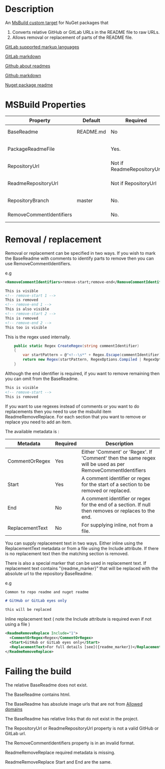 ﻿# Description

An [MsBuild custom target](https://learn.microsoft.com/en-us/nuget/concepts/msbuild-props-and-targets) for NuGet packages that 

1. Converts relative GitHub or GitLab URLs in the README file to raw URLs.
2. Allows removal or replacement of parts of the README file.

[GitLab supported markup languages](https://docs.gitlab.com/user/project/repository/files/#supported-markup-languages)

[GitLab markdown](https://docs.gitlab.com/user/markdown/)

[Github about readmes](https://docs.github.com/en/repositories/managing-your-repositorys-settings-and-features/customizing-your-repository/about-readmes#relative-links-and-image-paths-in-markdown-files)

[Github markdown](https://github.github.com/gfm/)

[Nuget package readme](https://learn.microsoft.com/en-us/nuget/nuget-org/package-readme-on-nuget-org)


# MSBuild Properties

| Property                 | Default   | Required                     | Description                                                    |
| --------------------     |---------  |----------------------------- | -------------------------------------------------------------- |
| BaseReadme               | README.md | No                           | The readme relative path to transform                          |
| PackageReadmeFile        |           | Yes.                         | The output readme relative path. NuGet property                |
| RepositoryUrl            |           | Not if ReadmeRepositoryUrl   | A GitHub or GitLab RepositoryUrl                               |
| ReadmeRepositoryUrl      |           | Not if RepositoryUrl         | A GitHub or GitLab RepositoryUrl NuGet property                |
| RepositoryBranch         | master    | No.                          | The branch to use for the raw URL.                             |
| RemoveCommentIdentifiers |           | No.                          | The format is - *startidentifier*;*endidentifier*              |

# Removal / replacement

Removal or replacement can be specified in two ways.
If you wish to mark the BaseReadme with comments to identify parts to remove then you can use RemoveCommentIdentifiers.

e.g
```xml
<RemoveCommentIdentifiers>remove-start;remove-end</RemoveCommentIdentifiers>
```

```md
This is visible
<!-- remove-start 1 -->
This is removed
<!-- remove-end 1 -->
This is also visible
<!-- remove-start 2 -->
This is removed
<!-- remove-end 2 -->
This too is visible
```

This is the regex used internally.
```cs
    public static Regex CreateRegex(string commentIdentifier)
    {
        var startPattern = @"<!--\s*" + Regex.Escape(commentIdentifier) + @"\b[^>]*-->";
        return new Regex(startPattern, RegexOptions.Compiled | RegexOptions.IgnoreCase);
    }
```
Although the end identifier is required, if you want to remove remaining then you can omit from the BaseReadme.

```md
This is visible
<!-- remove-start -->
This is removed
```

If you want to use regexes instead of comments or you want to do replacements then you need to use the msbuild item ReadmeRemoveReplace.
For each section that you want to remove or replace you need to add an item.

The available metadata is :

| Metadata         | Required | Description                                                                                                         |
| ---------------- | -------- | ------------------------------------------------------------------------------------------------------------------- |
| CommentOrRegex   | Yes      | Either 'Comment' or 'Regex'. If 'Comment' then the same regex will be used as per RemoveCommentIdentifiers          |
| Start            | Yes      | A comment identifier or regex for the start of a section to be removed or replaced.                                 |
| End              | No       | A comment identifier or regex for the end of a section. If null then removes or replaces to the end.                |
| ReplacementText  | No       | For supplying inline, not from a file.                                                                              |


You can supply replacement text in two ways. Either inline using the ReplacementText metadata or from a file using the Include attribute.
If there is no replacement text then the matching section is removed.

There is also a special marker that can be used in replacement text. If replacement text contains "{readme_marker}" that will be replaced with the absolute url to the repository BaseReadme.

e.g
```md
Common to repo readme and nuget readme

# GitHub or GitLab eyes only

this will be replaced
```

Inline replacement text ( note the Include attribute is required even if not using a file )

```xml
<ReadmeRemoveReplace Include="1">
  <CommentOrRegex>Regex</CommentOrRegex>
  <Start>GitHub or GitLab eyes only</Start>
  <ReplacementText>For full details [see]({readme_marker})</ReplacementText>>
</ReadmeRemoveReplace>
```


# Failing the build

The relative BaseReadme does not exist.

The BaseReadme contains html.

The BaseReadme has absolute image urls that are not from [Allowed domains](https://learn.microsoft.com/en-us/nuget/nuget-org/package-readme-on-nuget-org#allowed-domains-for-images-and-badges)

The BaseReadme has relative links that do not exist in the project.

The RepositoryUrl or ReadmeRepositoryUrl property is not a valid GitHub or GitLab url.

The RemoveCommentIdentifiers property is in an invalid format.

ReadmeRemoveReplace required metadata is missing.

ReadmeRemoveReplace Start and End are the same.